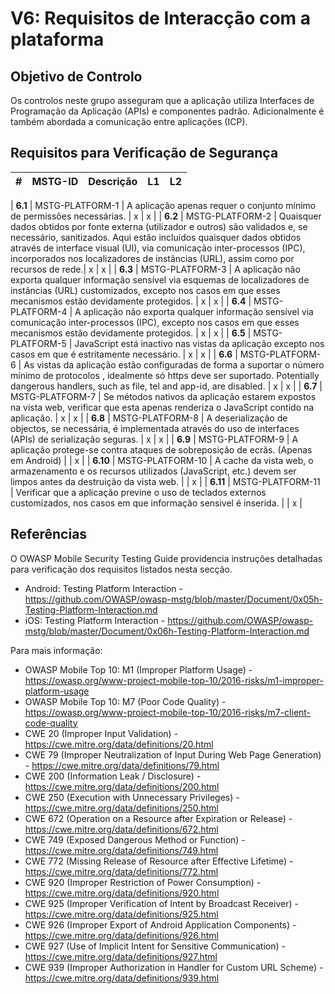 # V6: Requisitos de Interacção com a plataforma

## Objetivo de Controlo

Os controlos neste grupo asseguram que a aplicação utiliza Interfaces de Programação da Aplicação (APIs) e componentes padrão. Adicionalmente é também abordada a comunicação entre aplicações (ICP).

## Requisitos para Verificação de Segurança

| # | MSTG-ID | Descrição | L1 | L2 |
| -- | ---------- | ---------------------- | - | - |

| **6.1** | MSTG-PLATFORM-1 | A aplicação apenas requer o conjunto mínimo de permissões necessárias. | x | x |
| **6.2** | MSTG-PLATFORM-2 | Quaisquer dados obtidos por fonte externa (utilizador e outros) são validados e, se necessário, sanitizados. Aqui estão incluídos quaisquer dados obtidos através de interface visual (UI), via comunicação inter-processos (IPC), incorporados nos localizadores de instâncias (URL), assim como por recursos de rede.| x | x |
| **6.3** | MSTG-PLATFORM-3 | A aplicação não exporta qualquer informação sensível via esquemas de localizadores de instâncias (URL) customizados, excepto nos casos em que esses mecanismos estão devidamente protegidos. | x | x |
| **6.4** | MSTG-PLATFORM-4 | A aplicação não exporta qualquer informação sensível via comunicação inter-processos (IPC), excepto nos casos em que esses mecanismos estão devidamente protegidos. | x | x |
| **6.5** | MSTG-PLATFORM-5 | JavaScript está inactivo nas vistas da aplicação excepto nos casos em que é estritamente necessário. | x | x |
| **6.6** | MSTG-PLATFORM-6 | As vistas da aplicação estão configuradas de forma a suportar o número mínimo de protocolos , idealmente só https deve ser suportado.  Potentially dangerous handlers, such as file, tel and app-id, are disabled. | x | x |
| **6.7** | MSTG-PLATFORM-7 | Se métodos nativos da aplicação estarem expostos na vista web, verificar que esta apenas renderiza o JavaScript contido na aplicação. | x | x |
| **6.8** | MSTG-PLATFORM-8 | A deserialização de objectos, se necessária, é implementada através do uso de interfaces (APIs) de serialização seguras. | x | x |
| **6.9** | MSTG-PLATFORM-9 | A aplicação protege-se contra ataques de sobreposição de ecrãs. (Apenas em Android) |  | x |
| **6.10** | MSTG-PLATFORM-10 | A cache da vista web, o armazenamento e os recursos utilizados (JavaScript, etc.) devem ser limpos antes da destruição da vista web. |  | x |
| **6.11** | MSTG-PLATFORM-11 | Verificar que a aplicação previne o uso de teclados externos customizados, nos casos em que informação sensivel é inserida. | | x |

## Referências

O OWASP Mobile Security Testing Guide providencia instruções detalhadas para verificação dos requisitos listados nesta secção.

- Android: Testing Platform Interaction - <https://github.com/OWASP/owasp-mstg/blob/master/Document/0x05h-Testing-Platform-Interaction.md>
- iOS: Testing Platform Interaction - <https://github.com/OWASP/owasp-mstg/blob/master/Document/0x06h-Testing-Platform-Interaction.md>

Para mais informação:

- OWASP Mobile Top 10: M1 (Improper Platform Usage) - <https://owasp.org/www-project-mobile-top-10/2016-risks/m1-improper-platform-usage>
- OWASP Mobile Top 10: M7 (Poor Code Quality) - <https://owasp.org/www-project-mobile-top-10/2016-risks/m7-client-code-quality>
- CWE 20 (Improper Input Validation) - <https://cwe.mitre.org/data/definitions/20.html>
- CWE 79 (Improper Neutralization of Input During Web Page Generation) - <https://cwe.mitre.org/data/definitions/79.html>
- CWE 200 (Information Leak / Disclosure) - <https://cwe.mitre.org/data/definitions/200.html>
- CWE 250 (Execution with Unnecessary Privileges) - <https://cwe.mitre.org/data/definitions/250.html>
- CWE 672 (Operation on a Resource after Expiration or Release) - <https://cwe.mitre.org/data/definitions/672.html>
- CWE 749 (Exposed Dangerous Method or Function) - <https://cwe.mitre.org/data/definitions/749.html>
- CWE 772 (Missing Release of Resource after Effective Lifetime) - <https://cwe.mitre.org/data/definitions/772.html>
- CWE 920 (Improper Restriction of Power Consumption) - <https://cwe.mitre.org/data/definitions/920.html>
- CWE 925 (Improper Verification of Intent by Broadcast Receiver) - <https://cwe.mitre.org/data/definitions/925.html>
- CWE 926 (Improper Export of Android Application Components) - <https://cwe.mitre.org/data/definitions/926.html>
- CWE 927 (Use of Implicit Intent for Sensitive Communication) - <https://cwe.mitre.org/data/definitions/927.html>
- CWE 939 (Improper Authorization in Handler for Custom URL Scheme) - <https://cwe.mitre.org/data/definitions/939.html>
